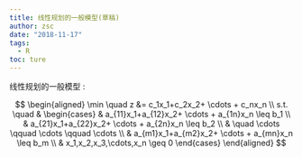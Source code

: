 ```yaml
---
title: 线性规划的一般模型(草稿)
author: zsc
date: "2018-11-17"
tags:
  - R
toc: ture
---
```



线性规划的一般模型 :

$$
\begin{aligned}
\min \quad z &=  c_1x_1+c_2x_2+ \cdots + c_nx_n  \\
s.t. \quad
& \begin{cases}
& a_{11}x_1+a_{12}x_2+ \cdots + a_{1n}x_n  \leq b_1   \\
& a_{21}x_1+a_{22}x_2+ \cdots + a_{2n}x_n  \leq b_2   \\
& \quad \cdots \qquad \cdots   \qquad \cdots \\
& a_{m1}x_1+a_{m2}x_2+ \cdots + a_{mn}x_n  \leq b_m  \\
& x_1,x_2,x_3,\cdots,x_n \geq 0 
\end{cases}
\end{aligned}
$$


